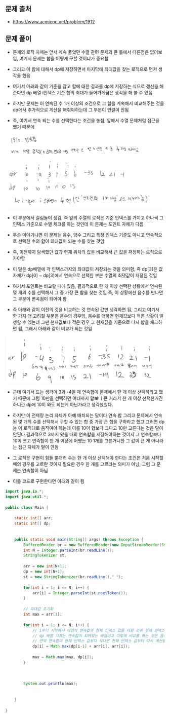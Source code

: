 ## 문제 출처
- https://www.acmicpc.net/problem/1912

## 문제 풀이
- 문제의 로직 자체는 앞서 계속 풀었던 수열 관련 문제와 큰 틀에서 다른점은 없어보임, 여기서 문제는 합을 어떻게 구할 것이냐가 중요함

- 그리고 이 합에 대해서 dp에 저장하면서 마지막에 최대값을 찾는 로직으로 먼저 생각을 했음

- 여기서 아래와 같이 기준을 잡고 합에 대한 결과를 dp에 저장하는 식으로 갱신을 해준다면 dp 배열 i인덱스 기준 합의 최대가 들어가게끔은 생각을 해 볼 수 있음

- 하지만 문제는 이 연속된 수 1개 이상의 조건으로 그 합을 계속해서 비교해주는 것을 dp에서 추가적으로 계산을 해줘야하는데 그 부분이 연결이 안됨

- 즉, 여기서 연속 되는 수를 선택한다는 조건을 놓침, 앞에서 수열 문제처럼 접근을 했기 때문에

![one](/cheewr85/img/twentyfive.png)

- 이 부분에서 걸림돌이 생김, 즉 앞의 수열의 로직은 기준 인덱스를 가지고 하나씩 그 인덱스 기준으로 수열 체크를 하는 것인데 이 문제는 포인트 자체가 다름

- 무슨 이야기냐면 이 문제는 음수, 양수 그리고 특정 인덱스 기준도 아니고 연속적으로 선택한 수의 합이 최대값이 되는 수를 찾는 것임

- 즉, 이전까지 탐색했던 값과 현재 위치의 값을 비교해서 큰 값을 저장하는 로직으로 가야함

- 이 말은 dp배열에 각 인덱스까지의 최대값이 저장되는 것을 의미함, 즉 dp[3]은 값 자체가 dp[0] ~ dp[3]에서 연속으로 선택한 부분 수열의 최댓값이 저장된 것임

- 여기서 포인트는 비교할 때에 있음, 결과적으로 한 개 이상 선택한 상황에서 연속된 몇 개의 수를 선택해서 그 중 가장 큰 합을 찾는 것임 즉, 이 상황에선 음수를 만나면 그 부분이 변곡점이 되어야 함

- 즉 아래와 같이 이전의 것을 비교하는 것 연속된 값만 생각하면 됨, 그리고 여기서 한 가지 더 고려할 부분은 음수의 경우임, 음수를 더하면 현재값보다 적은 상황이 발생할 수 있는데 그땐 현재값보다 적은 경우 그 현재값을 기준으로 다시 합을 체크하면 됨, 그래서 아래와 같이 비교가 되는 것임

![one](/cheewr85/img/twentysix.png)

- 근데 여기서 드는 생각이 3과 -4일 때 연속합이 문제에서 한 개 이상 선택하라고 했기 때문에 그럼 10만을 선택하면 여태까지 합보다 큰 거라서 한 개 이상 선택한거긴 하니깐 dp에 10이 와도 되는게 아닌가라고 생각했었다.

- 하지만 이 전제랑 논리 자체가 아예 배치되는 말이다 연속 합 그리고 문제에서 연속된 몇 개의 수를 선택해서 구할 수 있는 합 중 가장 큰 합을 구하라고 했고 그러면 dp는 이 로직대로 움직여야 하는데 이를 10이 합보다 크다고 10만 고른다는 것은 말이 안된다 결과적으로 3까지 왔을 때의 연속합을 저장해야하는 것이지 그 연속합보다 10이 크고 연속합이 한 개 이상에 어쨌든 10 1개를 고른거니깐 그 값이 큰 게 아니라는 접근 자체가 말이 안됨

- 그 로직은 구현이 힘들 뿐더러 수는 한 개 이상 선택해야 한다는 조건은 처음 시작할 때의 경우를 고르란 것이지 필요한 경우 한 개를 고르라는 의미가 아님, 그럼 그 문제는 연속합이 아님

- 이를 코드로 구현한다면 아래와 같이 됨
```java
import java.io.*;
import java.util.*;

public class Main {

    static int[] arr;
    static int[] dp;


    public static void main(String[] args) throws Exception {
        BufferedReader br = new BufferedReader(new InputStreamReader(System.in));
        int N = Integer.parseInt(br.readLine());
        StringTokenizer st;

        arr = new int[N+1];
        dp = new int[N+1];
        st = new StringTokenizer(br.readLine()," ");

        for(int i = 1; i <= N; i++) {
            arr[i] = Integer.parseInt(st.nextToken());
        }

        // 최대값 초기화
        int max = arr[1];

        for(int i = 1; i <= N; i++) {
            // i부터 시작해서 이전의 연속합과 현재 인덱스 값을 더한 것과 현재 인덱스 값을 비교함
            // dp 배열 자체는 연속합이 되어있는 배열이고 이렇게 비교를 하는 것은 음수가 있기 때문에 음수 때문에 연속합이 완전 작아질 수 있음
            // 만약 연속합이 현재 인덱스 값보다 작다면 현재 인덱스 값부터 다시 계산을 하기 위해서 대소 비교를 계속함
            dp[i] = Math.max(dp[i-1] + arr[i], arr[i]);

            max = Math.max(max, dp[i]);
        }



        System.out.println(max);


    }

}
```